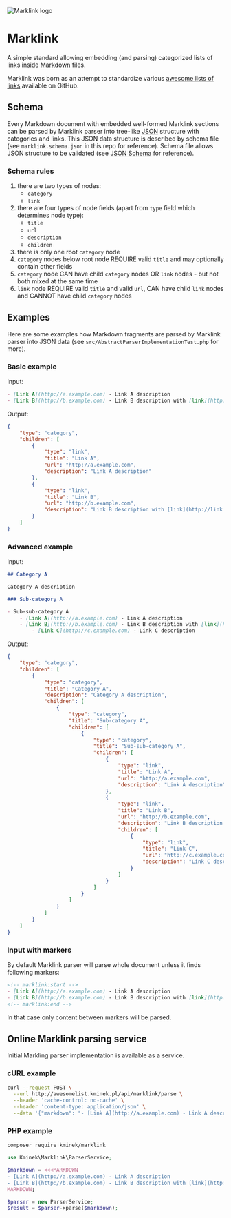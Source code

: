 ![Marklink logo](https://cdn.rawgit.com/kminek/marklink/master/media/marklink.logo.svg)

Marklink
========

A simple standard allowing embedding (and parsing) categorized lists of links
inside [Markdown](https://en.wikipedia.org/wiki/Markdown) files.

Marklink was born as an attempt to standardize various
[awesome lists of links](https://github.com/sindresorhus/awesome) available on
GitHub.

Schema
------

Every Markdown document with embedded well-formed Marklink sections can be
parsed by Marklink parser into tree-like [JSON](https://en.wikipedia.org/wiki/JSON)
structure with categories and links. This JSON data structure is described by
schema file (see `marklink.schema.json` in this repo for reference). Schema
file allows JSON structure to be validated (see [JSON Schema](http://json-schema.org/)
for reference).

### Schema rules

1. there are two types of nodes:
    - `category`
    - `link`
2. there are four types of node fields (apart from `type` field which
   determines node type):
    - `title`
    - `url`
    - `description`
    - `children`
3. there is only one root `category` node
4. `category` nodes below root node REQUIRE valid `title` and may optionally
   contain other fields
5. `category` node CAN have child `category` nodes OR `link` nodes - but not
   both mixed at the same time
6. `link` node REQUIRE valid `title` and valid `url`, CAN have child `link` nodes and
   CANNOT have child `category` nodes

Examples
--------

Here are some examples how Markdown fragments are parsed by Marklink parser into
JSON data (see `src/AbstractParserImplementationTest.php` for more).

### Basic example

Input:

```markdown
- [Link A](http://a.example.com) - Link A description
- [Link B](http://b.example.com) - Link B description with [link](http://link.example.com)
```

Output:

```json
{
    "type": "category",
    "children": [
        {
            "type": "link",
            "title": "Link A",
            "url": "http://a.example.com",
            "description": "Link A description"
        },
        {
            "type": "link",
            "title": "Link B",
            "url": "http://b.example.com",
            "description": "Link B description with [link](http://link.example.com)"
        }
    ]
}
```

### Advanced example

Input:

```markdown
## Category A

Category A description

### Sub-category A

- Sub-sub-category A
    - [Link A](http://a.example.com) - Link A description
    - [Link B](http://b.example.com) - Link B description with [link](http://link.example.com)
        - [Link C](http://c.example.com) - Link C description
```

Output:

```json
{
    "type": "category",
    "children": [
        {
            "type": "category",
            "title": "Category A",
            "description": "Category A description",
            "children": [
                {
                    "type": "category",
                    "title": "Sub-category A",
                    "children": [
                        {
                            "type": "category",
                            "title": "Sub-sub-category A",
                            "children": [
                                {
                                    "type": "link",
                                    "title": "Link A",
                                    "url": "http://a.example.com",
                                    "description": "Link A description"
                                },
                                {
                                    "type": "link",
                                    "title": "Link B",
                                    "url": "http://b.example.com",
                                    "description": "Link B description with [link](http://link.example.com)",
                                    "children": [
                                        {
                                            "type": "link",
                                            "title": "Link C",
                                            "url": "http://c.example.com",
                                            "description": "Link C description",
                                        }
                                    ]
                                }
                            ]
                        }
                    ]
                }
            ]
        }
    ]
}
```

### Input with markers

By default Marklink parser will parse whole document unless it finds
following markers:

```markdown
<!-- marklink:start -->
- [Link A](http://a.example.com) - Link A description
- [Link B](http://b.example.com) - Link B description with [link](http://link.example.com)
<!-- marklink:end -->
```

In that case only content between markers will be parsed.

## Online Marklink parsing service

Initial Markling parser implementation is available as a service.

### cURL example

```bash
curl --request POST \
  --url http://awesomelist.kminek.pl/api/marklink/parse \
  --header 'cache-control: no-cache' \
  --header 'content-type: application/json' \
  --data '{"markdown": "- [Link A](http://a.example.com) - Link A description\n- [Link B](http://b.example.com) - Link B description with [link](http://link.example.com)"}'
```

### PHP example

```bash
composer require kminek/marklink
```

```php
use Kminek\Marklink\ParserService;

$markdown = <<<MARKDOWN
- [Link A](http://a.example.com) - Link A description
- [Link B](http://b.example.com) - Link B description with [link](http://link.example.com)
MARKDOWN;

$parser = new ParserService;
$result = $parser->parse($markdown);
```
